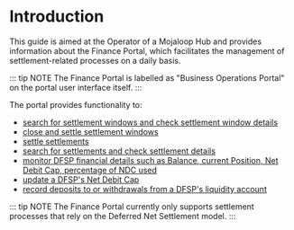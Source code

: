 # Introduction

This guide is aimed at the Operator of a Mojaloop Hub and provides information about the Finance Portal, which facilitates the management of settlement-related processes on a daily basis.

::: tip NOTE
The Finance Portal is labelled as "Business Operations Portal" on the portal user interface itself.
:::

The portal provides functionality to:

* [search for settlement windows and check settlement window details](managing-windows.md)
* [close and settle settlement windows](settling.md)
* [settle settlements](settling.md)
* [search for settlements and check settlement details](checking-settlement-details.md)
* [monitor DFSP financial details such as Balance, current Position, Net Debit Cap, percentage of NDC used](monitoring-dfsp-financial-details.md)
* [update a DFSP's Net Debit Cap](updating-ndc.md)
* [record deposits to or withdrawals from a DFSP's liquidity account](recording-funds-in-out.md)

::: tip NOTE
The Finance Portal currently only supports settlement processes that rely on the Deferred Net Settlement model.
:::
